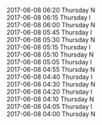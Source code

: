 2017-06-08 06:20 Thursday  N  
2017-06-08 06:15 Thursday  I  
2017-06-08 06:00 Thursday  N  
2017-06-08 05:45 Thursday  I  
2017-06-08 05:30 Thursday  N  
2017-06-08 05:15 Thursday  I  
2017-06-08 05:10 Thursday  N  
2017-06-08 05:05 Thursday  I  
2017-06-08 04:55 Thursday  N  
2017-06-08 04:40 Thursday  I  
2017-06-08 04:30 Thursday  N  
2017-06-08 04:20 Thursday  I  
2017-06-08 04:10 Thursday  N  
2017-06-08 04:05 Thursday  I  
2017-06-08 04:00 Thursday  N  
